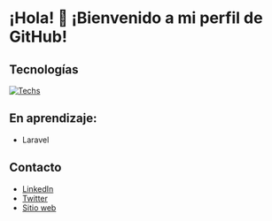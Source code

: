 <!--
**Bombonzinha/Bombonzinha** is a ✨ _special_ ✨ repository because its `README.md` (this file) appears on your GitHub profile.

Here are some ideas to get you started:

- 🔭 I’m currently working on ...
- 🌱 I’m currently learning ...
- 👯 I’m looking to collaborate on ...
- 🤔 I’m looking for help with ...
- 💬 Ask me about ...
- 📫 How to reach me: ...
- 😄 Pronouns: ...
- ⚡ Fun fact: ...
-->
# ¡Hola! 👋 ¡Bienvenido a mi perfil de GitHub!

<!--
## Lo que mas subo a GitHub (Mayormente proyectos de aprendizaje o personales 

[![GitHub Stats](https://github-readme-stats.vercel.app/api?username=yourusername)](https://github.com/anuraghazra/github-readme-stats) --->

## Tecnologías

[![Techs](https://github-readme-stats.vercel.app/api/top-langs/?username=yeshoa)](https://github.com/anuraghazra/github-readme-stats)

## En aprendizaje:
- Laravel

## Contacto

- [LinkedIn](https://www.linkedin.com/)
- [Twitter](https://twitter.com/)
- [Sitio web](https://www.bilsa.com)
